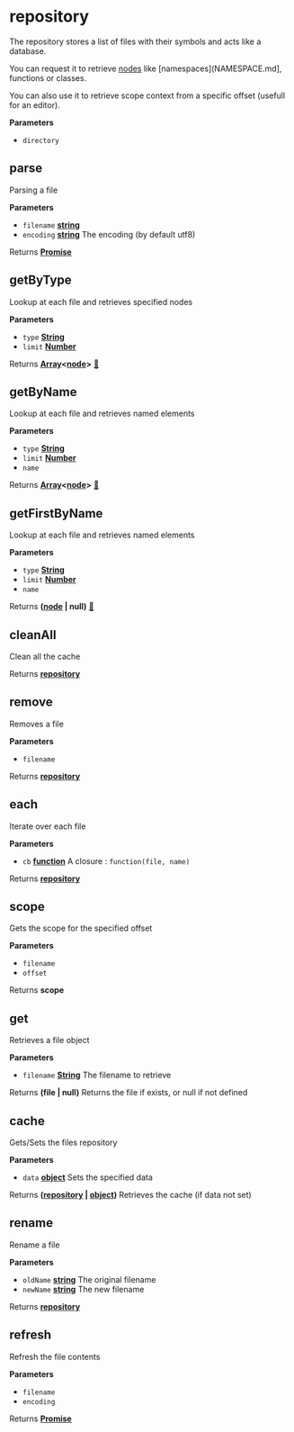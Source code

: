<!-- Generated by documentation.js. Update this documentation by updating the source code. -->

# repository

The repository stores a list of files with their symbols
and acts like a database. 

You can request it to retrieve
[nodes](NODE.md) like [namespaces]\(NAMESPACE.md], functions or classes.

You can also use it to retrieve scope context from a specific
offset (usefull for an editor).

**Parameters**

-   `directory`  

## parse

Parsing a file

**Parameters**

-   `filename` **[string](https://developer.mozilla.org/en-US/docs/Web/JavaScript/Reference/Global_Objects/String)** 
-   `encoding` **[string](https://developer.mozilla.org/en-US/docs/Web/JavaScript/Reference/Global_Objects/String)** The encoding (by default utf8)

Returns **[Promise](https://developer.mozilla.org/en-US/docs/Web/JavaScript/Reference/Global_Objects/Promise)** 

## getByType

Lookup at each file and retrieves specified nodes

**Parameters**

-   `type` **[String](https://developer.mozilla.org/en-US/docs/Web/JavaScript/Reference/Global_Objects/String)** 
-   `limit` **[Number](https://developer.mozilla.org/en-US/docs/Web/JavaScript/Reference/Global_Objects/Number)** 

Returns **[Array](https://developer.mozilla.org/en-US/docs/Web/JavaScript/Reference/Global_Objects/Array)&lt;[node](https://developer.mozilla.org/en-US/docs/Web/API/Node/nextSibling)>** [:link:](NODE.md)

## getByName

Lookup at each file and retrieves named elements

**Parameters**

-   `type` **[String](https://developer.mozilla.org/en-US/docs/Web/JavaScript/Reference/Global_Objects/String)** 
-   `limit` **[Number](https://developer.mozilla.org/en-US/docs/Web/JavaScript/Reference/Global_Objects/Number)** 
-   `name`  

Returns **[Array](https://developer.mozilla.org/en-US/docs/Web/JavaScript/Reference/Global_Objects/Array)&lt;[node](https://developer.mozilla.org/en-US/docs/Web/API/Node/nextSibling)>** [:link:](NODE.md)

## getFirstByName

Lookup at each file and retrieves named elements

**Parameters**

-   `type` **[String](https://developer.mozilla.org/en-US/docs/Web/JavaScript/Reference/Global_Objects/String)** 
-   `limit` **[Number](https://developer.mozilla.org/en-US/docs/Web/JavaScript/Reference/Global_Objects/Number)** 
-   `name`  

Returns **([node](https://developer.mozilla.org/en-US/docs/Web/API/Node/nextSibling) | null)** [:link:](NODE.md)

## cleanAll

Clean all the cache

Returns **[repository](#repository)** 

## remove

Removes a file

**Parameters**

-   `filename`  

Returns **[repository](#repository)** 

## each

Iterate over each file

**Parameters**

-   `cb` **[function](https://developer.mozilla.org/en-US/docs/Web/JavaScript/Reference/Statements/function)** A closure : `function(file, name)`

Returns **[repository](#repository)** 

## scope

Gets the scope for the specified offset

**Parameters**

-   `filename`  
-   `offset`  

Returns **scope** 

## get

Retrieves a file object

**Parameters**

-   `filename` **[String](https://developer.mozilla.org/en-US/docs/Web/JavaScript/Reference/Global_Objects/String)** The filename to retrieve

Returns **(file | null)** Returns the file if exists, or null if not defined

## cache

Gets/Sets the files repository

**Parameters**

-   `data` **[object](https://developer.mozilla.org/en-US/docs/Web/JavaScript/Reference/Global_Objects/Object)** Sets the specified data

Returns **([repository](#repository) \| [object](https://developer.mozilla.org/en-US/docs/Web/JavaScript/Reference/Global_Objects/Object))** Retrieves the cache (if data not set)

## rename

Rename a file

**Parameters**

-   `oldName` **[string](https://developer.mozilla.org/en-US/docs/Web/JavaScript/Reference/Global_Objects/String)** The original filename
-   `newName` **[string](https://developer.mozilla.org/en-US/docs/Web/JavaScript/Reference/Global_Objects/String)** The new filename

Returns **[repository](#repository)** 

## refresh

Refresh the file contents

**Parameters**

-   `filename`  
-   `encoding`  

Returns **[Promise](https://developer.mozilla.org/en-US/docs/Web/JavaScript/Reference/Global_Objects/Promise)** 
